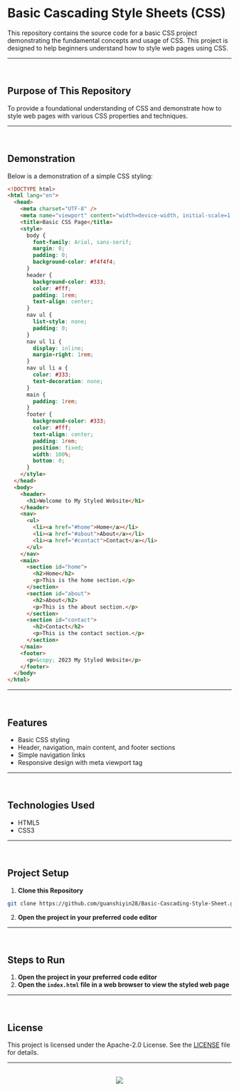 # Basic Cascading Style Sheets (CSS)

This repository contains the source code for a basic CSS project demonstrating the fundamental concepts and usage of CSS. This project is designed to help beginners understand how to style web pages using CSS.

<hr><br>

## Purpose of This Repository

To provide a foundational understanding of CSS and demonstrate how to style web pages with various CSS properties and techniques.

<hr><br>

## Demonstration

Below is a demonstration of a simple CSS styling:

```html
<!DOCTYPE html>
<html lang="en">
  <head>
    <meta charset="UTF-8" />
    <meta name="viewport" content="width=device-width, initial-scale=1.0" />
    <title>Basic CSS Page</title>
    <style>
      body {
        font-family: Arial, sans-serif;
        margin: 0;
        padding: 0;
        background-color: #f4f4f4;
      }
      header {
        background-color: #333;
        color: #fff;
        padding: 1rem;
        text-align: center;
      }
      nav ul {
        list-style: none;
        padding: 0;
      }
      nav ul li {
        display: inline;
        margin-right: 1rem;
      }
      nav ul li a {
        color: #333;
        text-decoration: none;
      }
      main {
        padding: 1rem;
      }
      footer {
        background-color: #333;
        color: #fff;
        text-align: center;
        padding: 1rem;
        position: fixed;
        width: 100%;
        bottom: 0;
      }
    </style>
  </head>
  <body>
    <header>
      <h1>Welcome to My Styled Website</h1>
    </header>
    <nav>
      <ul>
        <li><a href="#home">Home</a></li>
        <li><a href="#about">About</a></li>
        <li><a href="#contact">Contact</a></li>
      </ul>
    </nav>
    <main>
      <section id="home">
        <h2>Home</h2>
        <p>This is the home section.</p>
      </section>
      <section id="about">
        <h2>About</h2>
        <p>This is the about section.</p>
      </section>
      <section id="contact">
        <h2>Contact</h2>
        <p>This is the contact section.</p>
      </section>
    </main>
    <footer>
      <p>&copy; 2023 My Styled Website</p>
    </footer>
  </body>
</html>
```

<hr><br>

## Features

- Basic CSS styling
- Header, navigation, main content, and footer sections
- Simple navigation links
- Responsive design with meta viewport tag

<hr><br>

## Technologies Used

- HTML5
- CSS3

<hr><br>

## Project Setup

1. **Clone this Repository**

```bash
git clone https://github.com/guanshiyin28/Basic-Cascading-Style-Sheet.git
```

2. **Open the project in your preferred code editor**

<hr><br>

## Steps to Run

1. **Open the project in your preferred code editor**
2. **Open the `index.html` file in a web browser to view the styled web page**

<hr><br>

## License

This project is licensed under the Apache-2.0 License. See the [LICENSE](LICENSE) file for details.

<hr><br>

<div align="center">
   <a href="https://www.instagram.com/guanshiyin28/">
      <img src="https://capsule-render.vercel.app/api?type=waving&height=200&color=100:393E46,20:F7F7F7&section=footer&reversal=false&textBg=false&fontAlignY=50&descAlign=48&descAlignY=59"/>
   </a>
</div>
